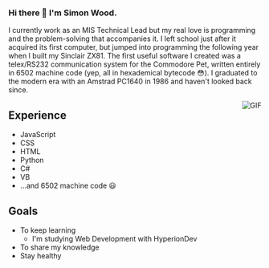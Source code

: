### Hi there 👋 I'm Simon Wood.

I currently work as an MIS Technical Lead but my real love is programming and the problem-solving that accompanies it. I left school just after it acquired its first computer, but jumped into programming the following year when I built my Sinclair ZX81. The first useful software I created was a telex/RS232 communication system for the Commodore Pet, written entirely in 6502 machine code (yep, all in hexademical bytecode :flushed:). I graduated to the modern era with an Amstrad PC1640 in 1986 and haven't looked back since.


<img align="right" alt="GIF" src="https://user-images.githubusercontent.com/121323170/216581247-d06f765e-f689-4951-aa77-94ac8ebdb023.jpeg" />

## Experience
* JavaScript
* CSS
* HTML
* Python
* C#
* VB
* ...and 6502 machine code :smiley:

## Goals
* To keep learning
  * I'm studying Web Development with HyperionDev
* To share my knowledge
* Stay healthy

<!--
**Bishopsfield/Bishopsfield** is a ✨ _special_ ✨ repository because its `README.md` (this file) appears on your GitHub profile.

Here are some ideas to get you started:

- 🔭 I’m currently working on ...
- 🌱 I’m currently learning ...
- 👯 I’m looking to collaborate on ...
- 🤔 I’m looking for help with ...
- 💬 Ask me about ...
- 📫 How to reach me: ...
- 😄 Pronouns: ...
- ⚡ Fun fact: ...
-->
